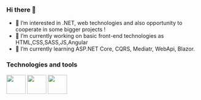 ### Hi there 👋

<!--
**Michal-Hildebrandt/Michal-Hildebrandt** is a ✨ _special_ ✨ repository because its `README.md` (this file) appears on your GitHub profile.

Here are some ideas to get you started:


- 👯 I’m looking to collaborate on ...
- 🤔 I’m looking for help with ...
- 💬 Ask me about ...
- 📫 How to reach me: ...
- 😄 Pronouns: ...
- ⚡ Fun fact: ...
-->
- 👀 I’m interested in .NET, web  technologies and also opportunity to cooperate in some bigger projects !
- 🔭 I’m currently working on basic front-end technologies as HTML,CSS,SASS,JS,Angular
- 🌱 I’m currently learning ASP.NET Core, CQRS, Mediatr, WebApi, Blazor. 
### Technologies and tools 
<img height=50 src="https://cdn.jsdelivr.net/gh/devicons/devicon/icons/csharp/csharp-original.svg"/> <img height=50 src="https://cdn.jsdelivr.net/gh/devicons/devicon/icons/visualstudio/visualstudio-plain.svg"/> <img height=50 src="https://cdn.jsdelivr.net/gh/devicons/devicon/icons/mysql/mysql-original-wordmark.svg"/>

